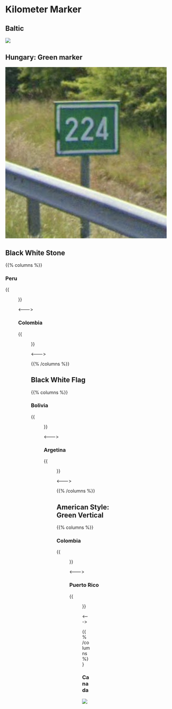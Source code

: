 # Kilometer Marker

## Baltic

<img src="https://images.squarespace-cdn.com/content/v1/60f6054f4e76b03092956de8/fdd3082a-e8c6-45f6-bbee-45f172b6920a/baltics_kmmarkerinfographic.png" />

## Hungary: Green marker

<img src="kilo-hu.png" class="img-md">

## Black White Stone

{{% columns %}}

### Peru

{{<figure src="kilo-pe.png" caption="" class="img-md" >}}

<--->

### Colombia

{{<figure src="kilo-co.png" caption="" class="img-md" >}}

<--->

{{% /columns %}}

## Black White Flag

{{% columns %}}

### Bolivia

{{<figure src="kilo-bo.png" caption="" class="img-md" >}}

<--->

### Argetina

{{<figure src="kilo-ar.png" caption="" class="img-md" >}}

<--->

{{% /columns %}}

## American Style: Green Vertical

{{% columns %}}

### Colombia

{{<figure src="kilo-co-2.png" caption="with text Pr" class="img-md" >}}

<--->

### Puerto Rico

{{<figure src="kilo-pr.png" caption="" class="img-md" >}}

<--->

{{% /columns %}}

### Canada

<img src="https://images.squarespace-cdn.com/content/v1/60f6054f4e76b03092956de8/3709c75a-5e31-4fb9-b99d-e89c17890185/Canadian_KM_markers_map_w_numbers2.png">
